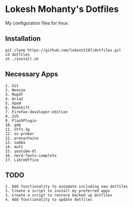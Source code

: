 # Lokesh Mohanty's Dotfiles

My configuration files for linux.

## Installation

    git clone https://github.com/lokesh1197/dotfiles.git
    cd dotfiles
    sh ./install.sh

## Necessary Apps
    1. Git
    2. Neovim
    3. Mupdf
    4. Aria2
    5. Xpad
    6. Redshift
    7. Firefox-developer-edition
    8. Zsh
    9. FlashPlugin
    10. gdb
    11. ntfs-3g
    12. os-prober
    12. proxychains
    13. samba
    14. mutt
    15. youtube-dl
    16. nerd-fonts-complete
    17. LibreOffice

## TODO

    1. Add functionality to automate including new dotfiles
    2. Create a script to install my preferred apps
    3. Create a script to restore backed up dotfiles
    4. Add functionality to update dotfiles
